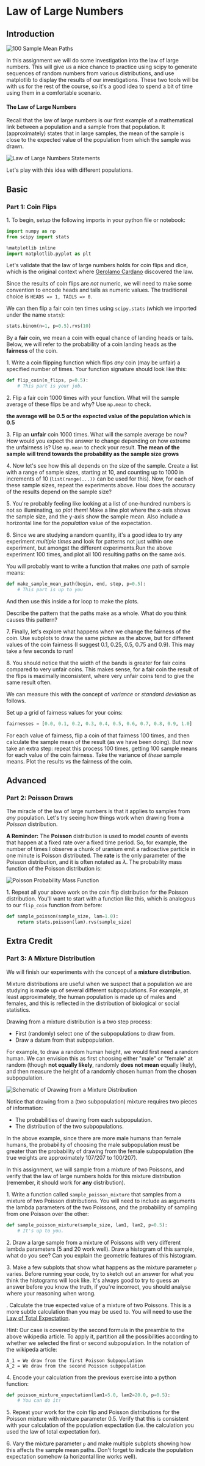 # Law of Large Numbers

## Introduction

![100 Sample Mean Paths](images/100-paths.png)

In this assignment we will do some investigation into the law of large numbers.  This will give us a nice chance to practice using scipy to generate sequences of random numbers from various distributions, and use matplotlib to display the results of our investigations.  These two tools will be with us for the rest of the course, so it's a good idea to spend a bit of time using them in a comfortable scenario.

#### The Law of Large Numbers

Recall that the law of large numbers is our first example of a mathematical link between a population and a sample from that population.  It (approximately) states that in large samples, the mean of the sample is close to the expected value of the population from which the sample was drawn.

![Law of Large Numbers Statements](images/law-of-large-numbers.gif)

Let's play with this idea with different populations.

## Basic

### Part 1: Coin Flips

1\. To begin, setup the following imports in your python file or notebook:

```python
import numpy as np
from scipy import stats

%matplotlib inline
import matplotlib.pyplot as plt
```

Let's validate that the law of large numbers holds for coin flips and dice, which is the original context where [Gerolamo Cardano](https://en.wikipedia.org/wiki/Gerolamo_Cardano) discovered the law.

Since the results of coin flips are *not* numeric, we will need to make some convention to encode heads and tails as numeric values.  The traditional choice is `HEADS => 1, TAILS => 0`.

We can then flip a fair coin ten times using `scipy.stats` (which we imported under the name `stats`):

```python
stats.binom(n=1, p=0.5).rvs(10)
```

By a **fair** coin, we mean a coin with equal chance of landing heads or tails.  Below, we will refer to the probability of a coin landing heads as the **fairness** of the coin.

1\. Write a coin flipping function which flips *any* coin (may be unfair) a specified number of times.  Your function signature should look like this:

```python
def flip_coin(n_flips, p=0.5):
    # This part is your job.
```

2\. Flip a fair coin 1000 times with your function.  What will the sample average of these flips be and why?  Use `np.mean` to check.

**the average will be 0.5 or the expected value of the population which is 0.5**

3\. Flip an **unfair** coin 1000 times.  What will the sample average be now?  How would you expect the answer to change depending on how extreme the unfairness is?  Use `np.mean` to check your result.
**The mean of the sample will trend towards the probability as the sample size grows**


4\. Now let's see how this all depends on the size of the sample.  Create a list with a range of sample sizes, starting at 10, and counting up to 1000 in increments of 10 (`list(range(...))` can be used for this).  Now, for each of these sample sizes, repeat the experiments above.  How does the accuracy of the results depend on the sample size?

5\. You're probably feeling like looking at a list of one-hundred numbers is not so illuminating, so *plot them*!  Make a line plot where the x-axis shows the sample size, and the y-axis show the sample mean.  Also include a horizontal line for the *population* value of the expectation.

6\. Since we are studying a random quantity, it's a good idea to try any experiment *multiple times* and look for patterns not just within one experiment, but amongst the different experiments.Run the above experiment 100 times, and plot all 100 resulting paths on the same axis.  

You will probably want to write a function that makes *one* path of sample means:

```python
def make_sample_mean_path(begin, end, step, p=0.5):
    # This part is up to you
```

And then use this inside a for loop to make the plots.

Describe the pattern that the paths make as a whole.  What do you think causes this pattern?

7\. Finally, let's explore what happens when we change the fairness of the coin.  Use subplots to draw the same picture as the above, but for different values of the coin fairness (I suggest 0.1, 0.25, 0.5, 0.75 and 0.9).  This may take a few seconds to run!

8\. You should notice that the width of the bands is greater for fair coins compared to very unfair coins.  This makes sense, for a fair coin the result of the flips is maximally inconsistent, where very unfair coins tend to give the same result often.

We can measure this with the concept of *variance* or *standard deviation* as follows.

Set up a grid of fairness values for your coins:

```python
fairnesses = [0.0, 0.1, 0.2, 0.3, 0.4, 0.5, 0.6, 0.7, 0.8, 0.9, 1.0]
```

For each value of fairness, flip a coin of that fairness 100 times, and then calculate the sample mean of the result (as we have been doing).  But now take an extra step: repeat this process 100 times, getting 100 sample means for each value of the coin fairness.  Take the variance of *these* sample means.  Plot the results vs the fairness of the coin.

## Advanced
### Part 2: Poisson Draws

The miracle of the law of large numbers is that it applies to samples from *any* population.  Let's try seeing how things work when drawing from a *Poisson* distribution.

**A Reminder:** The **Poisson** distribution is used to model *counts* of events that happen at a fixed rate over a fixed time period.  So, for example, the number of times I observe a chunk of uranium emit a radioactive particle in one minute is Poisson distributed.  The **rate** is the only parameter of the Poisson distribution, and it is often notated as $\lambda$.  The probability mass function of the Poisson distribution is:

![Poisson Probability Mass Function](images/poisson-pmf.gif)

1\. Repeat all your above work on the coin flip distribution for the Poisson distribution.  You'll want to start with a function like this, which is analogous to our `flip_coin` function from before:

```python
def sample_poisson(sample_size, lam=1.0):
    return stats.poisson(lam).rvs(sample_size)
```

## Extra Credit
### Part 3: A Mixture Distribution

We will finish our experiments with the concept of a **mixture distribution**.

Mixture distributions are useful when we suspect that a population we are studying is made up of several different subpopulations.  For example, at least approximately, the human population is made up of males and females, and this is reflected in the distribution of biological or social statistics.

Drawing from a mixture distribution is a two step process:
  
  - First (randomly) select one of the subpopulations to draw from.
  - Draw a datum from that subpopulation.
  
For example, to draw a random human height, we would first need a random human.  We can envision this as first choosing either "male" or "female" at random (though **not equally likely**, randomly **does not mean** equally likely), and then measure the height of a randomly chosen human from the chosen subpopulation.

![Schematic of Drawing from a Mixture Distribution](images/draw-from-mixture.png)

Notice that drawing from a (two subpopulation) mixture requires two pieces of information:

  - The probabilities of drawing from each subpopulation.
  - The distribution of the two subpopulations.
  
In the above example, since there are more male humans than female humans, the probability of choosing the male subpopulation must be greater than the probability of drawing from the female subpopulation (the true weights are approximately 107/207 to 100/207).

In this assignment, we will sample from a mixture of two Poissons, and verify that the law of large numbers holds for this mixture distribution (remember, it should work for **any** distribution).

1\. Write a function called `sample_poisson_mixture` that samples from a mixture of two Poisson distributions.  You will need to include as arguments the lambda parameters of the two Poissons, and the probability of sampling from one Poisson over the other:

```python
def sample_poisson_mixture(sample_size, lam1, lam2, p=0.5):
    # It's up to you.
```

2\. Draw a large sample from a mixture of Poissons with very different lambda parameters (5 and 20 work well).  Draw a histogram of this sample, what do you see?  Can you explain the geometric features of this histogram.

3\. Make a few subplots that show what happens as the mixture parameter `p` varies.  Before running your code, try to sketch out an answer for what you think the histograms will look like.  It's always good to try to guess an answer before you know the truth, if you're incorrect, you should analyse where your reasoning when wrong.

. Calculate the true expected value of a mixture of two Poissons.  This is a more subtle calculation than you may be used to.  You will need to use the [Law of Total Expectation](https://en.wikipedia.org/wiki/Law_of_total_expectation).  

Hint: Our case is covered by the second formula in the preamble to the above wikipedia article.  To apply it, partition all the possibilities according to whether we selected the first or second subpopulation.  In the notation of the wikipeda article:

```
A_1 = We draw from the first Poisson Subpopulation
A_2 = We draw from the second Poisson subpopulation
```

4\. Encode your calculation from the previous exercise into a python function:

```python
def poisson_mixture_expectation(lam1=5.0, lam2=20.0, p=0.5):
    # You can do it!
```

5\. Repeat your work for the coin flip and Poisson distributions for the Poisson mixture with mixture parameter 0.5.  Verify that this is consistent with your calculation of the population expectation (i.e. the calculation you used the law of total expectation for).

6\. Vary the mixture parameter `p` and make multiple subplots showing how this affects the sample mean paths.  Don't forget to indicate the population expectation somehow (a horizontal line works well).
